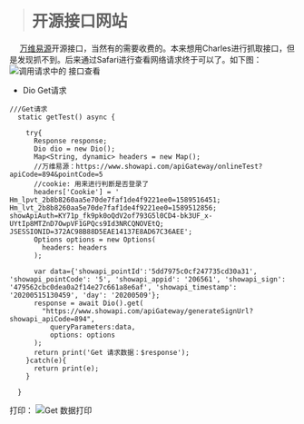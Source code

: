 ># 开源接口网站
&emsp;  [万维易源](https://www.showapi.com)开源接口，当然有的需要收费的。本来想用Charles进行抓取接口，但是发现抓不到。后来通过Safari进行查看网络请求终于可以了。如下图：
![调用请求中的 接口查看](https://upload-images.jianshu.io/upload_images/2959789-e81b3d8bf101d229.png?imageMogr2/auto-orient/strip%7CimageView2/2/w/1240)

- Dio Get请求
```
///Get请求
  static getTest() async {
   
    try{
      Response response;
      Dio dio = new Dio();
      Map<String, dynamic> headers = new Map();
      //万维易源：https://www.showapi.com/apiGateway/onlineTest?apiCode=894&pointCode=5
      //cookie: 用来进行判断是否登录了
      headers['Cookie'] = ' Hm_lpvt_2b8b8260aa5e70de7faf1de4f9221ee0=1589516451; Hm_lvt_2b8b8260aa5e70de7faf1de4f9221ee0=1589512856; showApiAuth=KY71p_fk9pk0oQdV2of793G5l0CD4-bk3UF_x-UYtIp8MTZnD7OwpVF1GPQcs9Id3NRCQNOVEtQ; JSESSIONID=372AC98B88D5EAE14137E8AD67C36AEE';
      Options options = new Options(
        headers: headers
      );

      var data={'showapi_pointId':'5dd7975c0cf247735cd30a31', 'showapi_pointCode': '5', 'showapi_appid': '206561', 'showapi_sign': '479562cbc0dea0a2f14e27c661a8e6af', 'showapi_timestamp': '20200515130459', 'day': '20200509'};
      response = await Dio().get(
        "https://www.showapi.com/apiGateway/generateSignUrl?showapi_apiCode=894",
          queryParameters:data,
          options: options
      );
      return print('Get 请求数据：$response');
    }catch(e){
      return print(e);
    }

  }
```

打印：
![Get 数据打印](https://upload-images.jianshu.io/upload_images/2959789-994e56f543863216.png?imageMogr2/auto-orient/strip%7CimageView2/2/w/1240)






















